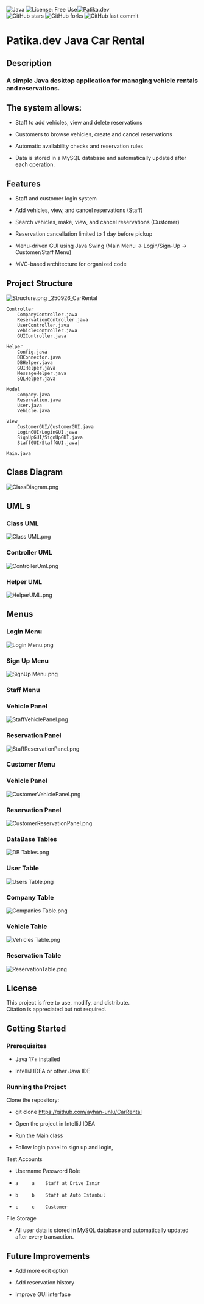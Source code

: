 
![Java](https://img.shields.io/badge/Java-17%2B-orange)
![License: Free Use](https://img.shields.io/badge/License-Free--Use-green)![Patika.dev](https://img.shields.io/badge/Patika.dev-Project-blue)  
![GitHub stars](https://img.shields.io/github/stars/ayhan-unlu/PatikaAdvancedJavaProjects?style=social)
![GitHub forks](https://img.shields.io/github/forks/ayhan-unlu/PatikaAdvancedJavaProjects?style=social)
![GitHub last commit](https://img.shields.io/github/last-commit/ayhan-unlu/CarRental)
# Patika.dev Java Car Rental

## Description

### A simple Java desktop application for managing vehicle rentals and reservations. 

## The system allows:

- Staff to add vehicles, view and delete reservations

- Customers to browse vehicles, create and cancel reservations

- Automatic availability checks and reservation rules

- Data is stored in a MySQL database and automatically updated after each operation.


## Features

- Staff and customer login system

- Add vehicles, view, and cancel reservations (Staff)

- Search vehicles, make, view, and cancel reservations (Customer)

- Reservation cancellation limited to 1 day before pickup

- Menu-driven GUI using Java Swing
 (Main Menu → Login/Sign-Up → Customer/Staff Menu)

- MVC-based architecture for organized code
## Project Structure

![Structure.png](src/View/Images/Structure.png)
_250926_CarRental

    Controller
        CompanyController.java
        ReservationController.java
        UserController.java
        VehicleController.java
        GUIController.java

    Helper
        Config.java
        DBConnector.java
        DBHelper.java
        GUIHelper.java
        MessageHelper.java
        SQLHelper.java

    Model
        Company.java
        Reservation.java
        User.java
        Vehicle.java

    View
        CustomerGUI/CustomerGUI.java
        LoginGUI/LoginGUI.java
        SignUpGUI/SignUpGUI.java
        StaffGUI/StaffGUI.java│

    Main.java



## Class Diagram
![ClassDiagram.png](src/View/Images/ClassDiagram.png)
## UML s

### Class UML
![Class UML.png](src/View/Images/Class%20UML.png)
### Controller UML
![ControllerUml.png](src/View/Images/ControllerUml.png)
### Helper UML
![HelperUML.png](src/View/Images/HelperUML.png)

## Menus

### Login Menu
![Login Menu.png](src/View/Images/Login%20Menu.png)
### Sign Up Menu
![SignUp Menu.png](src/View/Images/SignUp%20Menu.png)
### Staff Menu
### Vehicle Panel
![StaffVehiclePanel.png](src/View/Images/StaffVehiclePanel.png)
### Reservation  Panel
![StaffReservationPanel.png](src/View/Images/StaffReservationPanel.png)
### Customer Menu
### Vehicle Panel
![CustomerVehiclePanel.png](src/View/Images/CustomerVehiclePanel.png)
### Reservation  Panel
![CustomerReservationPanel.png](src/View/Images/CustomerReservationPanel.png)
### DataBase Tables
![DB Tables.png](src/View/Images/DB%20Tables.png)

### User Table
![Users Table.png](src/View/Images/Users%20Table.png)

### Company Table
![Companies Table.png](src/View/Images/Companies%20Table.png)
### Vehicle Table
![Vehicles Table.png](src/View/Images/Vehicles%20Table.png)

### Reservation Table
![ReservationTable.png](src/View/Images/ReservationTable.png)




## License

This project is free to use, modify, and distribute.  
Citation is appreciated but not required.


## Getting Started
### Prerequisites

- Java 17+ installed

- IntelliJ IDEA or other Java IDE



### Running the Project

Clone the repository:

- git clone <https://github.com/ayhan-unlu/CarRental>

- Open the project in IntelliJ IDEA

- Run the Main class

- Follow login panel to sign up and login,



Test Accounts
- Username	Password	Role
-     a	    a	 Staff at Drive İzmir
-     b	    b	 Staff at Auto İstanbul
-     c	    c	 Customer


File Storage

- All user data is stored in MySQL database and automatically updated after every transaction.


## Future Improvements

- Add more edit option

- Add reservation history

- Improve GUI interface